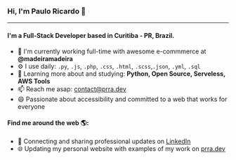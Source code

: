 ### Hi, I'm Paulo Ricardo 👋
---

#### I'm a Full-Stack Developer based in Curitiba - PR, Brazil.

- 🏢 I'm currently working full-time with awesome e-commmerce at **@madeiramadeira**
- ⚙️ I use daily: `.py`, `.js`, `.php`, `.css`, `.html`, `.scss`,`.json`, `.yml`, `.sql`
- 🌱 Learning more about and studying: **Python, Open Source, Serveless, AWS Tools**
- 📫 Reach me asap: contact@prra.dev
- 😄 Passionate about accessibility and committed to a web that works for everyone

#### Find me around the web 🌎:
- 💼 Connecting and sharing professional updates on <a href="https://www.linkedin.com/in/paulorick/">LinkedIn</a>
- 🌐 Updating my personal website with examples of my work on <a href="https://prra.dev">prra.dev</a>

<!--
**rickslayer/prra** is a ✨ _special_ ✨ repository because its `README.md` (this file) appears on your GitHub profile.

Here are some ideas to get you started:

- 🔭 I’m currently working on ...
- 🌱 I’m currently learning ...
- 👯 I’m looking to collaborate on ...
- 🤔 I’m looking for help with ...
- 💬 Ask me about ...
- 📫 How to reach me: ...
- 😄 Pronouns: ...
- ⚡ Fun fact: ...
- 🎧 Listening to all my favorite jams on <a href="#">Spotify</a>

![My github stats](https://github-readme-stats.vercel.app/api?username=rickslayer&show_icons=true)

-->

